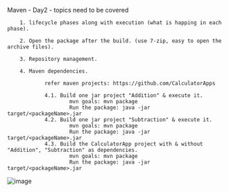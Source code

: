 Maven - Day2 - topics need to be covered

        1. lifecycle phases along with execution (what is happing in each phase).

        2. Open the package after the build. (use 7-zip, easy to open the archive files).
        
        3. Repository management.
        
        4. Maven dependencies.
        
                refer maven projects: https://github.com/CalculatorApps
                
                4.1. Build one jar project "Addition" & execute it. 
                        mvn goals: mvn package
                        Run the package: java -jar target/<packageName>.jar
                4.2. Build one jar project "Subtraction" & execute it. 
                        mvn goals: mvn package
                        Run the package: java -jar target/<packageName>.jar
                4.3. Build the CalculatorApp project with & without "Addition", "Subtraction" as dependencies.  
                        mvn goals: mvn package
                        Run the package: java -jar target/<packageName>.jar
                        
                        
    
    
    
    

![image](https://user-images.githubusercontent.com/24622526/115643899-3905a000-a33b-11eb-87f8-e0ea4d92d23a.png)

    

